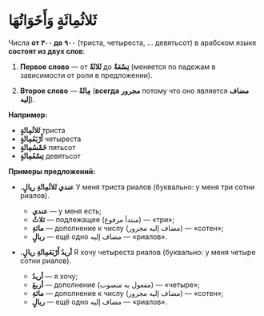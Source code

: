 ﻿# ثَلاثُمِائَةٍ وَأَخَوَاتُهَا

Числа **от ٣٠٠ до ٩٠٠** (триста, четыреста, … девятьсот) в арабском языке **состоят из двух слов**:

1.  **Первое слово** — от **ثَلاثَةٌ** до **تِسْعَةٌ** (меняется по падежам в зависимости от роли в предложении).
    
2.  **Второе слово** — **مِائَةٌ** (**всегда** **مجرور**  потому что оно является **مضاف إليه**).
    
**Например:**

-   **ثَلاثُمِائَةٍ**  триста
-   **أَرْبَعُمِائَةٍ**  четыреста
-   **خَمْسُمِائَةٍ**  пятьсот
-   **تِسْعُمِائَةٍ**  девятьсот
    
**Примеры предложений:**

- **.عندي ثَلاثُمِائَةِ ريالٍ**
У меня триста риалов 
(буквально: у меня три сотни риалов).
	- **عندي** — у меня есть;    
	-   **ثلاثُ** — подлежащее (مبتدأ مرفوع) — «три»;
	-   **مائةِ** — дополнение к числу (مضاف إليه مجرور) — «сотен»;
	-   **ريالٍ** — ещё одно مضاف إليه — «риалов».


- **.أريدُ أَرْبَعَمِائَةِ ريالٍ**
Я хочу четыреста риалов 
(буквально: у меня четыре сотни риалов).

	-   **أريدُ** — я хочу;
	-   **أربعَ** — дополнение (مفعول به منصوب) — «четыре»;
	-   **مائةِ** — дополнение к числу (مضاف إليه مجرور) — «сотен»;
	-   **ريالٍ** — ещё одно مضاف إليه — «риалов».
	    


